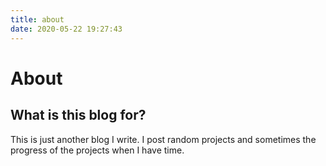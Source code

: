 ```yaml
---
title: about
date: 2020-05-22 19:27:43
---
```


# About

## What is this blog for?

This is just another blog I write. I post random projects and sometimes the progress of the projects when I have time.